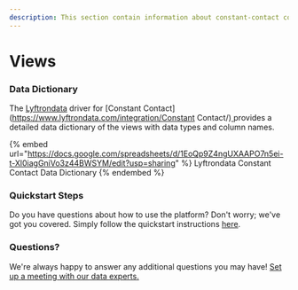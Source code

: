 ```yaml
---
description: This section contain information about constant-contact connector views information
---
```


# Views

### Data Dictionary

The [Lyftrondata](https://www.lyftrondata.com/) driver for [Constant Contact](https://www.lyftrondata.com/integration/Constant Contact/)[ ](https://www.lyftrondata.com/integration/constant-contact/)provides a detailed data dictionary of the views with data types and column names.

{% embed url="https://docs.google.com/spreadsheets/d/1EoQp9Z4ngUXAAPO7n5ei-t-Xl0iagGniVo3z44BWSYM/edit?usp=sharing" %}
Lyftrondata Constant Contact Data Dictionary
{% endembed %}

### Quickstart Steps

Do you have questions about how to use the platform? Don't worry; we've got you covered. Simply follow the quickstart instructions [here](../../../../quickstart-steps.md).

### Questions? <a href="#questions" id="questions"></a>

We're always happy to answer any additional questions you may have! [Set up a meeting with our data experts.](https://www.lyftrondata.com/book-a-meeting/)


